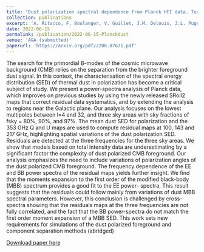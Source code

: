 ```yaml
---
title: "Dust polarization spectral dependence from Planck HFI data. Turning point on CMB polarization foregrounds modelling"
collection: publications
excerpt: 'A. Ritacco, F. Boulanger, V. Guillet, J.M. Delouis, J.L. Puget, J. Aumont, **L. Vacher**'
date: 2022-06-15
permalink: /publication/2022-06-15-Planckdust
venue: 'A&A (submitted)'
paperurl: 'https://arxiv.org/pdf/2206.07671.pdf'
---
```

The search for the primordial B-modes of the cosmic microwave background (CMB) relies on the separation from the brighter foreground dust signal. In this context, the characterisation of the spectral energy distribution (SED) of thermal dust in polarization has become a critical subject of study. We present a power-spectra analysis of Planck data, which improves on previous studies by using the newly released SRoll2 maps that correct residual data systematics, and by extending the analysis to regions near the Galactic plane. Our analysis focuses on the lowest multipoles between l=4 and 32, and three sky areas with sky fractions of fsky = 80%, 90%, and 97%. The mean dust SED for polarization and the 353 GHz Q and U maps are used to compute residual maps at 100, 143 and 217 GHz, highlighting spatial variations of the dust polarization SED. Residuals are detected at the three frequencies for the three sky areas. We show that models based on total intensity data are underestimating by a significant factor the complexity of dust polarized CMB foreground. Our analysis emphasizes the need to include variations of polarization angles of the dust polarized CMB foreground. The frequency dependence of the EE and BB power spectra of the residual maps yields further insight. We find that the moments expansion to the first order of the modified black-body (MBB) spectrum provides a good fit to the EE power- spectra. This result suggests that the residuals could follow mainly from variations of dust MBB spectral parameters. However, this conclusion is challenged by cross-spectra showing that the residuals maps at the three frequencies are not fully correlated, and the fact that the BB power-spectra do not match the first order moment expansion of a MBB SED. This work sets new requirements for simulations of the dust polarized foreground and component separation methods (abridged)

[Download paper here](https://arxiv.org/pdf/2206.07671.pdf)

